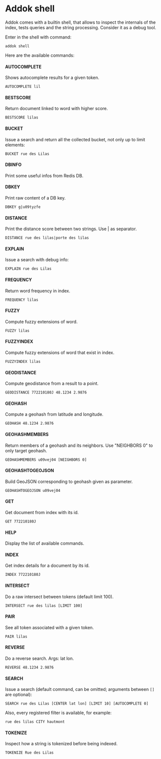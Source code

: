 # Addok shell

Addok comes with a builtin shell, that allows to inspect the
internals of the index, tests queries and the string processing.
Consider it as a debug tool.

Enter in the shell with command:

    addok shell

Here are the available commands:

#### AUTOCOMPLETE
Shows autocomplete results for a given token.

    AUTOCOMPLETE lil

#### BESTSCORE
Return document linked to word with higher score.

    BESTSCORE lilas

#### BUCKET
Issue a search and return all the collected bucket, not only up to limit elements:

    BUCKET rue des Lilas

#### DBINFO
Print some useful infos from Redis DB.

#### DBKEY
Print raw content of a DB key.

    DBKEY g|u09tyzfe

#### DISTANCE
Print the distance score between two strings. Use | as separator.

    DISTANCE rue des lilas|porte des lilas

#### EXPLAIN
Issue a search with debug info:

    EXPLAIN rue des Lilas

#### FREQUENCY
Return word frequency in index.

    FREQUENCY lilas

#### FUZZY
Compute fuzzy extensions of word.

    FUZZY lilas

#### FUZZYINDEX
Compute fuzzy extensions of word that exist in index.

    FUZZYINDEX lilas

#### GEODISTANCE
Compute geodistance from a result to a point.

    GEODISTANCE 772210180J 48.1234 2.9876

#### GEOHASH
Compute a geohash from latitude and longitude.

    GEOHASH 48.1234 2.9876

#### GEOHASHMEMBERS
Return members of a geohash and its neighbors. Use "NEIGHBORS 0"
to only target geohash.

    GEOHASHMEMBERS u09vej04 [NEIGHBORS 0]

#### GEOHASHTOGEOJSON
Build GeoJSON corresponding to geohash given as parameter.

    GEOHASHTOGEOJSON u09vej04

#### GET
Get document from index with its id.

    GET 772210180J

#### HELP
Display the list of available commands.

#### INDEX
Get index details for a document by its id.

    INDEX 772210180J

#### INTERSECT
Do a raw intersect between tokens (default limit 100).

    INTERSECT rue des lilas [LIMIT 100]

#### PAIR
See all token associated with a given token.

    PAIR lilas

#### REVERSE
Do a reverse search. Args: lat lon.

    REVERSE 48.1234 2.9876

#### SEARCH
Issue a search (default command, can be omitted; arguments between `[]` are
optional):

    SEARCH rue des Lilas [CENTER lat lon] [LIMIT 10] [AUTOCOMPLETE 0]

Also, every registered filter is available, for example:

    rue des lilas CITY hautmont

#### TOKENIZE
Inspect how a string is tokenized before being indexed.

    TOKENIZE Rue des Lilas
